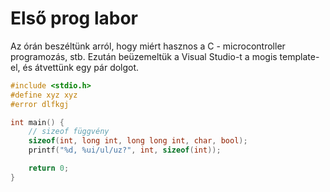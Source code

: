 # Első prog labor

Az órán beszéltünk arról, hogy miért hasznos a C - microcontroller programozás, stb. Ezután beüzemeltük a Visual Studio-t a mogis template-el, és átvettünk egy pár dolgot.

``` c
#include <stdio.h>
#define xyz xyz
#error dlfkgj

int main() {
    // sizeof függvény
    sizeof(int, long int, long long int, char, bool);
    printf("%d, %ui/ul/uz?", int, sizeof(int));

    return 0;
}


```
